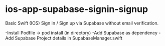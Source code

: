 # ios-app-supabase-signin-signup
Basic Swift (IOS) Sign in / Sign up via Supabase without email verification.

-Install Podfile -> pod install (in directory)
-Add Supabase as dependency
-Add Supabase Project details in SupabaseManager.swift

